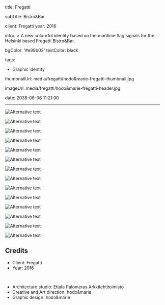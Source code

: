 title: Fregatti

subTitle: Bistro&Bar

client: Fregatti
year: 2016

intro: >
  A new colourful identity based on the maritime flag signals for the Helsinki based Fregatti Bistro&Bar.

bgColor: '#e99b03'
textColor: black

tags:
  - Graphic identity

thumbnailUrl: media/fregatti/hodo&marie-fregatti-thumbnail.jpg

imageUrl: media/fregatti/hodo&marie-fregatti-header.jpg

date: 2038-06-06 11:21:00



---

<div class="gallery gallery-2">

![Alternative text](/demo/media/fregatti/hodo&marie-fregatti-1.jpg)

![Alternative text](/demo/media/fregatti/hodo&marie-fregatti-2.jpg)
</div>

<div class="gallery gallery-2">

![Alternative text](/demo/media/fregatti/hodo&marie-fregatti-3.jpg)

![Alternative text](/demo/media/fregatti/hodo&marie-fregatti-4.jpg)
</div>

<div class="gallery gallery-2">

![Alternative text](/demo/media/fregatti/hodo&marie-fregatti-5.jpg)

![Alternative text](/demo/media/fregatti/hodo&marie-fregatti-6.jpg)
</div>

<div class="gallery gallery-2">

![Alternative text](/demo/media/fregatti/hodo&marie-fregatti-7.jpg)

![Alternative text](/demo/media/fregatti/hodo&marie-fregatti-8.jpg)
</div>

<div class="gallery gallery-2">

![Alternative text](/demo/media/fregatti/hodo&marie-fregatti-9.jpg)

![Alternative text](/demo/media/fregatti/hodo&marie-fregatti-10.jpg)
</div>

<div class="gallery gallery-2">

![Alternative text](/demo/media/fregatti/hodo&marie-fregatti-11.jpg)

![Alternative text](/demo/media/fregatti/hodo&marie-fregatti-12.jpg)
</div>

<div class="gallery gallery-2">

![Alternative text](/demo/media/fregatti/hodo&marie-fregatti-13.jpg)

![Alternative text](/demo/media/fregatti/hodo&marie-fregatti-14.jpg)
</div>

## Credits

* Client: Fregatti
* Year: 2016  

<br>

* Architecture studio: Ettala Palomeras Arkkitehtitoimisto
* Creative and Art direction: hodo&marie
* Graphic design: hodo&marie

